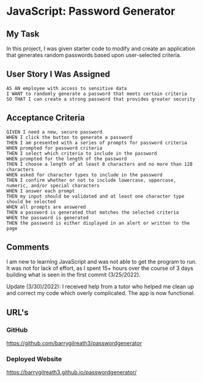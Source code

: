 # JavaScript: Password Generator

## My Task

In this project, I was given starter code to modify and create an application that generates random passwords based upon user-selected criteria.

## User Story I Was Assigned

```
AS AN employee with access to sensitive data
I WANT to randomly generate a password that meets certain criteria
SO THAT I can create a strong password that provides greater security
```

## Acceptance Criteria

```
GIVEN I need a new, secure password
WHEN I click the button to generate a password
THEN I am presented with a series of prompts for password criteria
WHEN prompted for password criteria
THEN I select which criteria to include in the password
WHEN prompted for the length of the password
THEN I choose a length of at least 8 characters and no more than 128 characters
WHEN asked for character types to include in the password
THEN I confirm whether or not to include lowercase, uppercase, numeric, and/or special characters
WHEN I answer each prompt
THEN my input should be validated and at least one character type should be selected
WHEN all prompts are answered
THEN a password is generated that matches the selected criteria
WHEN the password is generated
THEN the password is either displayed in an alert or written to the page
```

## Comments
I am new to learning JavaScript and was not able to get the program to run.  It was not for lack of effort, as I spent 15+ hours over the course of 3 days building what is seen in the first commit (3/25/2022).

Update (3/30)/2022):  I received help from a tutor who helped me clean up and correct my code which overly complicated.  The app is now functional.

## URL's

### GitHub
https://github.com/barrygilreath3/passwordgenerator

### Deployed Website
https://barrygilreath3.github.io/passwordgenerator/